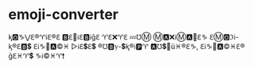 # emoji-converter
ᶄ🅾♑⋁ℇ®♈ℹℇ®ℇ 🅱ℇ👢ℹℇ🅱ℹḡℇ ♈ℇ❌♈ℇ 💤℧Ⓜ Ⓜ🅰❌ℹⓂ🅰👢ℇ♑ ℇⓂ🅾ℑℹ-ᶄ®ℇ🅱💲
ℇℹ♑🎏🅰©♓ ▷ℹℇ💲ℇ💲 ®℧🅱ℽ-💲ᶄ®ℹ🅿♈ 🅰℧💲🎏ü♓®ℇ♑, ℇℹ♑🎏🅰©♓ℇ® ḡℇ♓♈💲 ♑ℹ©♓♈❗
